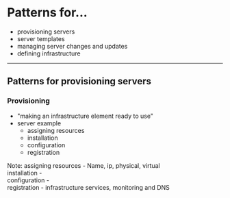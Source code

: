 # Patterns for...
* provisioning servers
* server templates
* managing server changes and updates
* defining infrastructure


---
## Patterns for provisioning servers
### Provisioning
* "making an infrastructure element ready to use"
* server example
  * assigning resources
  * installation
  * configuration
  * registration
  
Note:
assigning resources - Name, ip, physical, virtual <br/>
installation - <br/>
configuration - <br/>
registration - infrastructure services, monitoring and DNS